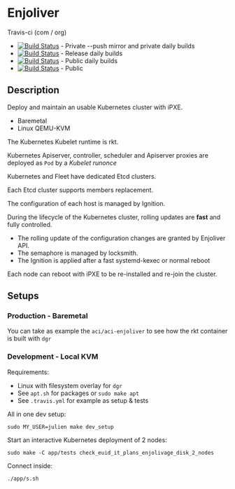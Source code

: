 # Enjoliver 

Travis-ci (com / org)

* [![Build Status](https://travis-ci.com/JulienBalestra/enjoliver-private.svg?token=ZwLEpiSqDoYCiBWcDCqE&branch=master)](https://travis-ci.com/JulienBalestra/enjoliver-private) - Private --push mirror and private daily builds  
* [![Build Status](https://travis-ci.com/JulienBalestra/enjoliver-release.svg?token=ZwLEpiSqDoYCiBWcDCqE&branch=master)](https://travis-ci.com/JulienBalestra/enjoliver-release) - Release daily builds 
* [![Build Status](https://travis-ci.com/JulienBalestra/enjoliver.svg?token=ZwLEpiSqDoYCiBWcDCqE&branch=master)](https://travis-ci.com/JulienBalestra/enjoliver) - Public daily builds  
* [![Build Status](https://travis-ci.org/JulienBalestra/enjoliver.svg?branch=master)](https://travis-ci.org/JulienBalestra/enjoliver) - Public


## Description

Deploy and maintain an usable Kubernetes cluster with iPXE.

* Baremetal
* Linux QEMU-KVM

The Kubernetes Kubelet runtime is rkt.

Kubernetes Apiserver, controller, scheduler and Apiserver proxies are deployed as `Pod` by a *Kubelet runonce*  

Kubernetes and Fleet have dedicated Etcd clusters.

Each Etcd cluster supports members replacement.

The configuration of each host is managed by Ignition.

During the lifecycle of the Kubernetes cluster, rolling updates are **fast** and fully controlled.
* The rolling update of the configuration changes are granted by Enjoliver API.
* The semaphore is managed by locksmith.
* The Ignition is applied after a fast systemd-kexec or normal reboot

Each node can reboot with iPXE to be re-installed and re-join the cluster.


## Setups


### Production - Baremetal

You can take as example the `aci/aci-enjoliver` to see how the rkt container is built with `dgr`
 
 
### Development - Local KVM

Requirements:

* Linux with filesystem overlay for `dgr`
* See `apt.sh` for packages or `sudo make apt`
* See `.travis.yml` for example as setup & tests

All in one dev setup:


    sudo MY_USER=julien make dev_setup
    
    
Start an interactive Kubernetes deployment of 2 nodes:


    sudo make -C app/tests check_euid_it_plans_enjolivage_disk_2_nodes
    

Connect inside:


    ./app/s.sh
    
    